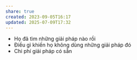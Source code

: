 ```yaml
---
share: true
created: 2023-09-05T16:17
updated: 2025-07-09T17:32
---
```

- Họ đã tìm những giải pháp nào rồi
- Điều gì khiến họ không dùng những giải pháp đó
- Chi phí giải pháp có sẵn
